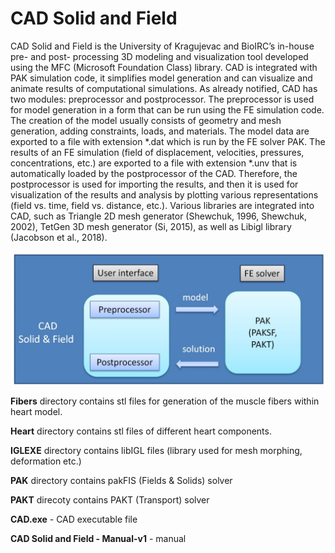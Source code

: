 # CAD Solid and Field
CAD Solid and Field is the University of Kragujevac and BioIRC’s in-house pre- and post- processing 3D modeling and visualization tool developed using the MFC (Microsoft Foundation Class) library. 
CAD is integrated with PAK simulation code, it simplifies model generation and can visualize and animate results of computational simulations. As already notified, CAD has two modules: preprocessor and postprocessor.
The preprocessor is used for model generation in a form that can be run using the FE simulation code. The creation of the model usually consists of geometry and mesh generation, adding constraints, loads, and materials. 
The model data are exported to a file with extension *.dat which is run by the FE solver PAK. The results of an FE simulation (field of displacement, velocities, pressures, concentrations, etc.) are exported to a file with extension *.unv that is automatically loaded
by the postprocessor of the CAD. Therefore, the postprocessor is used for importing the results, and then it is used for visualization of the results and analysis by plotting various representations (field vs. time, field vs. distance, etc.). 
Various libraries are integrated into CAD, such as Triangle 2D mesh generator (Shewchuk, 1996, Shewchuk, 2002), TetGen 3D mesh generator (Si, 2015), as well as Libigl library (Jacobson et al., 2018).

![alt text](https://github.com/miljanmilos/CAD-Solid-Field/blob/master/img.jpg?raw=true)

**Fibers** directory contains stl files for generation of the muscle fibers within heart model.  
  
**Heart** directory contains stl files of different heart components.  
  
**IGLEXE** directory contains libIGL files (library used for mesh morphing, deformation etc.)  
  
**PAK** directory contains pakFIS (Fields & Solids) solver  
  
**PAKT** direcoty contains PAKT (Transport) solver  
  
**CAD.exe** - CAD executable file   
  
**CAD Solid and Field - Manual-v1** - manual   
